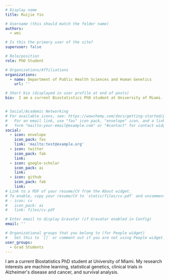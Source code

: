 ```yaml
---
# Display name
title: Ruijie Yin

# Username (this should match the folder name)
authors:
  - wei

# Is this the primary user of the site?
superuser: false

# Role/position
role: PhD Student

# Organizations/Affiliations
organizations:
  - name: Department of Public Health Sciences and Human Genetics
    url: ''

# Short bio (displayed in user profile at end of posts)
bio:  I am a current Biostatistics PhD student at University of Miami. My research interests are machine learning, statistical genetics, clinical trials in Alzheimer's disease and cancer, and survival analysis.


# Social/Academic Networking
# For available icons, see: https://wowchemy.com/docs/getting-started/page-builder/#icons
#   For an email link, use "fas" icon pack, "envelope" icon, and a link in the
#   form "mailto:your-email@example.com" or "#contact" for contact widget.
social:
  - icon: envelope
    icon_pack: fas
    link: 'mailto:test@example.org'
  - icon: twitter
    icon_pack: fab
    link: 
  - icon: google-scholar
    icon_pack: ai
    link: 
  - icon: github
    icon_pack: fab
    link: 
# Link to a PDF of your resume/CV from the About widget.
# To enable, copy your resume/CV to `static/files/cv.pdf` and uncomment the lines below.
# - icon: cv
#   icon_pack: ai
#   link: files/cv.pdf

# Enter email to display Gravatar (if Gravatar enabled in Config)
email: ''

# Organizational groups that you belong to (for People widget)
#   Set this to `[]` or comment out if you are not using People widget.
user_groups:
  - Grad Students
---
```


I am a current Biostatistics PhD student at University of Miami. My research interests are machine learning, statistical genetics, clinical trials in Alzheimer's disease and cancer, and survival analysis.
